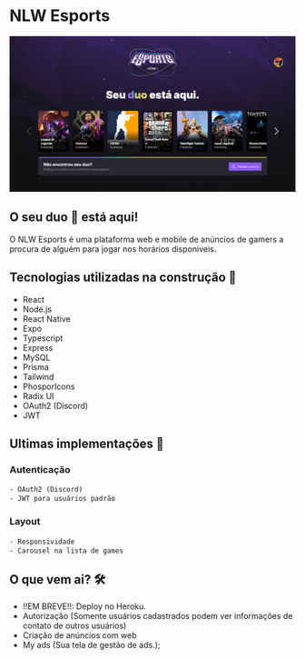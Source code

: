 # NLW Esports
![image](imgsREADME/demo.png)

## O seu duo 💏 está aqui! 

O NLW Esports é uma plataforma web e mobile de anúncios de gamers a procura de alguém para jogar nos horários disponiveis.

## Tecnologias utilizadas na construção 🤖

- React
- Node.js
- React Native
- Expo
- Typescript
- Express
- MySQL
- Prisma
- Tailwind
- PhosporIcons
- Radix UI
- OAuth2 (Discord)
- JWT

## Ultimas implementações 🚀

### Autenticação
    - OAuth2 (Discord)
    - JWT para usuários padrão

### Layout
    - Responsividade
    - Carousel na lista de games


## O que vem ai? 🛠

- !!EM BREVE!!: Deploy no Heroku.
- Autorização (Somente usuários cadastrados podem ver informações de contato de outros usuários)
- Criação de anúncios com web
- My ads (Sua tela de gestão de ads.);
